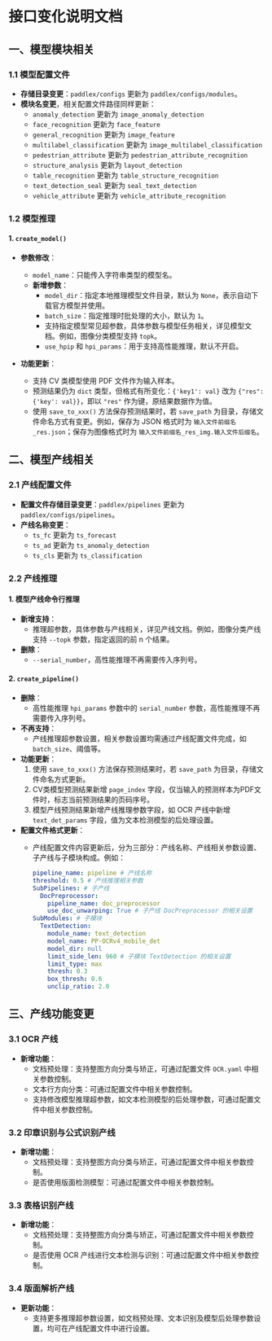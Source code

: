 # 接口变化说明文档

## 一、模型模块相关

### 1.1 模型配置文件

- **存储目录变更**：`paddlex/configs` 更新为 `paddlex/configs/modules`。
- **模块名变更**，相关配置文件路径同样更新：
  - `anomaly_detection` 更新为 `image_anomaly_detection`
  - `face_recognition` 更新为 `face_feature`
  - `general_recognition` 更新为 `image_feature`
  - `multilabel_classification` 更新为 `image_multilabel_classification`
  - `pedestrian_attribute` 更新为 `pedestrian_attribute_recognition`
  - `structure_analysis` 更新为 `layout_detection`
  - `table_recognition` 更新为 `table_structure_recognition`
  - `text_detection_seal` 更新为 `seal_text_detection`
  - `vehicle_attribute` 更新为 `vehicle_attribute_recognition`

### 1.2 模型推理

#### 1. `create_model()`

- **参数修改**：
  - `model_name`：只能传入字符串类型的模型名。
  - **新增参数**：
    - `model_dir`：指定本地推理模型文件目录，默认为 `None`，表示自动下载官方模型并使用。
    - `batch_size`：指定推理时批处理的大小，默认为 `1`。
    - 支持指定模型常见超参数，具体参数与模型任务相关，详见模型文档。例如，图像分类模型支持 `topk`。
    - `use_hpip` 和 `hpi_params`：用于支持高性能推理，默认不开启。

- **功能更新**：
  - 支持 CV 类模型使用 PDF 文件作为输入样本。
  - 预测结果仍为 `dict` 类型，但格式有所变化：`{'key1': val}` 改为 `{"res": {'key': val}}`，即以 `"res"` 作为键，原结果数据作为值。
  - 使用 `save_to_xxx()` 方法保存预测结果时，若 `save_path` 为目录，存储文件命名方式有变更。例如，保存为 JSON 格式时为 `输入文件前缀名_res.json`；保存为图像格式时为 `输入文件前缀名_res_img.输入文件后缀名`。

## 二、模型产线相关

### 2.1 产线配置文件

- **配置文件存储目录变更**：`paddlex/pipelines` 更新为 `paddlex/configs/pipelines`。
- **产线名称变更**：
  - `ts_fc` 更新为 `ts_forecast`
  - `ts_ad` 更新为 `ts_anomaly_detection`
  - `ts_cls` 更新为 `ts_classification`

### 2.2 产线推理

#### 1. 模型产线命令行推理

- **新增支持**：
  - 推理超参数，具体参数与产线相关，详见产线文档。例如，图像分类产线支持 `--topk` 参数，指定返回的前 n 个结果。
- **删除**：
  - `--serial_number`，高性能推理不再需要传入序列号。

#### 2. `create_pipeline()`

- **删除**：
  - 高性能推理 `hpi_params` 参数中的 `serial_number` 参数，高性能推理不再需要传入序列号。
- **不再支持**：
  - 产线推理超参数设置，相关参数设置均需通过产线配置文件完成，如 `batch_size`、阈值等。
- **功能更新**：
  1. 使用 `save_to_xxx()` 方法保存预测结果时，若 `save_path` 为目录，存储文件命名方式更新。
  2. CV类模型预测结果新增 `page_index` 字段，仅当输入的预测样本为PDF文件时，标志当前预测结果的页码序号。
  3. 模型产线预测结果新增产线推理参数字段，如 OCR 产线中新增 `text_det_params` 字段，值为文本检测模型的后处理设置。
- **配置文件格式更新**：
  - 产线配置文件内容更新后，分为三部分：产线名称、产线相关参数设置、子产线与子模块构成。例如：

    ```yaml
    pipeline_name: pipeline # 产线名称
    threshold: 0.5 # 产线推理相关参数
    SubPipelines: # 子产线
      DocPreprocessor:
        pipeline_name: doc_preprocessor
        use_doc_unwarping: True # 子产线 DocPreprocessor 的相关设置
    SubModules: # 子模块
      TextDetection:
        module_name: text_detection
        model_name: PP-OCRv4_mobile_det
        model_dir: null
        limit_side_len: 960 # 子模块 TextDetection 的相关设置
        limit_type: max
        thresh: 0.3
        box_thresh: 0.6
        unclip_ratio: 2.0
    ```

## 三、产线功能变更

### 3.1 OCR 产线

- **新增功能**：
  - 文档预处理：支持整图方向分类与矫正，可通过配置文件 `OCR.yaml` 中相关参数控制。
  - 文本行方向分类：可通过配置文件中相关参数控制。
  - 支持修改模型推理超参数，如文本检测模型的后处理参数，可通过配置文件中相关参数控制。

### 3.2 印章识别与公式识别产线

- **新增功能**：
  - 文档预处理：支持整图方向分类与矫正，可通过配置文件中相关参数控制。
  - 是否使用版面检测模型：可通过配置文件中相关参数控制。

### 3.3 表格识别产线

- **新增功能**：
  - 文档预处理：支持整图方向分类与矫正，可通过配置文件中相关参数控制。
  - 是否使用 OCR 产线进行文本检测与识别：可通过配置文件中相关参数控制。

### 3.4 版面解析产线

- **更新功能**：
  - 支持更多推理超参数设置，如文档预处理、文本识别及模型后处理参数设置，均可在产线配置文件中进行设置。
